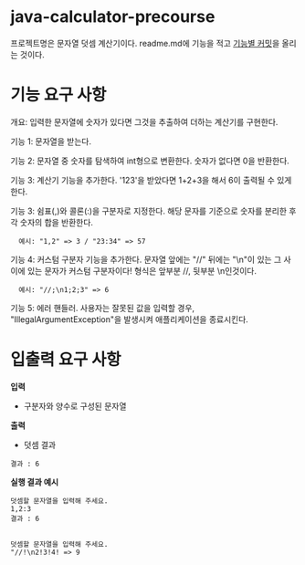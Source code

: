 # java-calculator-precourse

프로젝트명은 문자열 덧셈 계산기이다. 
readme.md에 기능을 적고 <u>기능별 커밋</u>을 올리는 것이다.

# 기능 요구 사항
개요: 입력한 문자열에 숫자가 있다면 그것을 추출하여 더하는 계산기를 구현한다.

기능 1: 문자열을 받는다.

기능 2: 문자열 중 숫자를 탐색하여 int형으로 변환한다. 숫자가 없다면 0을 반환한다. 

기능 3: 계산기 기능을 추가한다. '123'을 받았다면 1+2+3을 해서 6이 출력될 수 있게 한다. 

기능 3: 쉼표(,)와 콜론(:)을 구분자로 지정한다. 해당 문자를 기준으로 숫자를 분리한 후 각 숫자의 합을 반환한다. 

      예시: "1,2" => 3 / "23:34" => 57
      
기능 4: 커스텀 구분자 기능을 추가한다. 문자열 앞에는 "//" 뒤에는 "\n"이 있는 그 사이에 있는 문자가 커스텀 구분자이다! 형식은 앞부분 //, 뒷부분 \n인것이다.

      예시: "//;\n1;2;3" => 6

기능 5: 에러 핸들러. 사용자는 잘못된 값을 입력할 경우, "IllegalArgumentException"을 발생시켜 애플리케이션을 종료시킨다. 

# 입출력 요구 사항

**입력**
- 구분자와 양수로 구성된 문자열

**출력**
- 덧셈 결과
```
결과 : 6
```

**실행 결과 예시**
```
덧셈할 문자열을 입력해 주세요.
1,2:3
결과 : 6


덧셈할 문자열을 입력해 주세요.
"//!\n2!3!4! => 9
```


